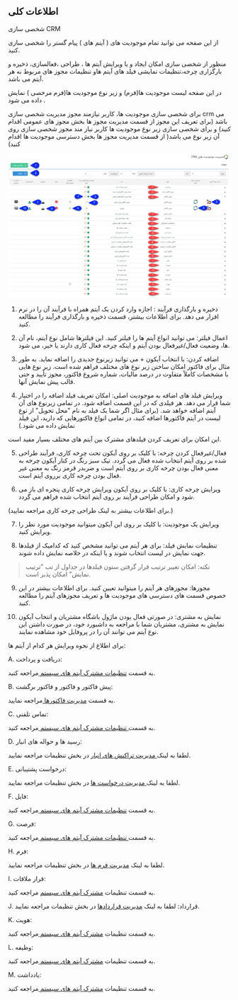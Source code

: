 ﻿## اطلاعات کلی 

شخصی سازی CRM

از این صفحه می توانید تمام موجودیت های ( آیتم های ) پیام گستر را شخصی سازی کنید.

منظور از شخصی سازی امکان ایجاد و یا ویرایش آیتم ها ، طراحی ،فعالسازی، ذخیره و بارگزاری چرخه،تنظیمات نمایشی فیلد های آیتم هاو تنظیمات مجوز های مربوط به هر آیتم می باشد.

در این صفحه لیست موجودیت ها(فرم) و زیر نوع موجودیت ها(فرم مرخصی ) نمایش داده می شود .

برای شخصی سازی موجودیت ها، کاربر نیازمند مجوز مدیریت شخصی سازی crm  می باشد (برای تعریف این مجوز از قسمت مدیریت مجوز ها بخش مجوز های عمومی اقدام کنید) و برای شخصی سازی زیر نوع موجودیت ها کاربر نیاز مند مجوز شخصی سازی روی آن زیر نوع می باشد( از قسمت مدیریت مجوز ها بخش دسترسی موجودیت ها اقدام کنید)

![](Personalizing1.jfif)

1. ذخیره و بارگذاری فرآیند : اجازه وارد کردن یک آیتم همراه با فرآیند آن را در نرم افزار می دهد. برای اطلاعات بیشتر، قسمت ذخیره و بارگذاری فرآیند را مطالعه کنید.

2. اعمال فیلتر: می توانید انواع آیتم ها را فیلتر کنید. این فیلترها شامل نوع آیتم، نام آن ها، وضعیت فعال/غیرفعال بودن آیتم و اینکه چرخه فعال کاری دارند یا خیر، می شود.

3. اضافه کردن: با انتخاب آیکون + می توانید زیرنوع جدیدی را اضافه نماید. به طور مثال برای فاکتور امکان ساختن زیر نوع های مختلف فراهم شده است. زیر نوع هایی با مشخصات کاملاً متفاوت در درصد مالیات، شماره شروع فاکتور، مجوز تأیید و حتی قالب پیش نمایش آنها.

4. ویرایش فیلد های اضافه به موجودیت اصلی: امکان تعریف فیلد اضافه  را در اختیار شما قرار می دهد. هر فیلدی که در این قسمت اضافه شود. در تمامی زیرنوع های آن آیتم اضافه خواهد شد. (برای مثال اگر شما یک فیلد به نام "محل تحویل" از نوع لیست در آیتم فاکتورها اضافه کنید، در تمامی انواع فاکتورهایی که دارید، این فیلد نمایش داده می شود.)

این امکان برای تعریف کردن فیلدهای مشترک بین آیتم های مختلف بسیار مفید است.

5. فعال/غیرفعال کردن چرخه: با کلیک بر روی آیکون تحت چرخه کاری، فرآیند طراحی شده بر روی آیتم انتخاب شده فعال می گردد. تیک سبز رنگ در کنار آیکون چرخه به معنی فعال بودن چرخه کاری بر روی آیتم است و ضربدر قرمز رنگ به معنی غیر فعال بودن چرخه کاری برروی آیتم است.                         

6. ویرایش چرخه کاری: با کلیک بر روی آیکون ویرایش چرخه کاری پنجره ای باز می شود و امکان طراحی فرآیند بر روی آیتم انتخاب شده فراهم می گردد.

(برای اطلاعات بیشتر به لینک طراحی چرخه کاری مراجعه نمایید.)

7. ویرایش یک موجودیت: با کلیک بر روی این آیکون میتوانید موجودیت مورد نظر را ویرایش کنید.

8. تنظیمات نمایش فیلد: برای هر آیتم می توانید مشخص کنید که کدامیک از فیلدها جهت نمایش در لیست انتخاب شوند و یا اینکه در خلاصه نمایش داده شوند.

> نکته: امکان تغییر ترتیب قرار گرفتن ستون فیلدها در جداول از تب "ترتیب نمایش" امکان پذیر است.


9. مجوزها: مجوزهای هر آیتم را میتوانید تعیین کنید. برای اطلاعات بیشتر در این خصوص قسمت های دسترسی های موجودیت ها و تعریف مجوزهای آیتم  را مطالعه کنید.

10. نمایش به مشتری: در صورتی فعال یودن ماژول باشگاه مشتریان و انتخاب آیکون نمایش به مشتری، مشتریان شما با مراجعه به داشبورد خود، در صورت داشتن این نوع آیتم می توانند آن را در پروفایل خود مشاهده نمایند.

 

برای اطلاع از نحوه ویرایش هر کدام از آیتم ها:

 

A. دریافت و پرداخت:

به قسمت <a href="Shared-information-of-system%20items%2FShared-information-of-system%20items.md" target="_blank">تنظیمات مشترک آیتم های سیستم </a>مراجعه کنید.

B. پیش فاکتور و فاکتور و فاکتور برگشت:

به قسمت <a href="file%3A%2F%2F%2FC%3A%5CUsers%5CH.abasi%5CDesktop%5Chelp%5Cmd%20help%5CSettings%5CPersonalization-crm%5CFactor-management%5CFactor-management.md" target="_blank">مدیریت فاکتورها </a>مراجعه نمایید.

C. تماس تلفنی:

به قسمت<a href="Shared-information-of-system%20items%2FShared-information-of-system%20items.md" target="_blank"> تنظیمات مشترک آیتم های سیستم </a>مراجعه کنید.

D. رسید ها و حواله های انبار:

لطفا به لینک<a href="file%3A%2F%2F%2FC%3A%5CUsers%5CH.abasi%5CDesktop%5Chelp%5Cmd%20help%5CSettings%5CPersonalization-crm%5CManagement-warehouse-transactions%5CManagement-warehouse-transactions.md" target="_blank"> مدیریت تراکنش های انبار</a> در بخش تنظیمات مراجعه نمایید.

E. درخواست پشتیبانی:

لطفا به لینک<a href="file%3A%2F%2F%2FC%3A%5CUsers%5CH.abasi%5CDesktop%5Chelp%5Cmd%20help%5CSettings%5CPersonalization-crm%5CManage-requests%5CManage-requests.md" target="_blank"> مدیریت درخواست ها</a>  در بخش تنظیمات مراجعه نمایید.

F. فایل:

به قسمت <a href="Shared-information-of-system%20items%2FShared-information-of-system%20items.md" target="_blank">تنظیمات مشترک آیتم های سیستم </a>مراجعه کنید.

G. فرصت:

به قسمت<a href="Shared-information-of-system%20items%2FShared-information-of-system%20items.md" target="_blank"> تنظیمات مشترک آیتم های سیستم </a>مراجعه کنید.

H. فرم:

لطفا به لینک <a href="file%3A%2F%2F%2FC%3A%5CUsers%5CH.abasi%5CDesktop%5Chelp%5Cmd%20help%5CSettings%5CPersonalization-crm%5CForm-management%5CForm-management.md" target="_blank">مدیریت فرم ها</a> در بخش تنظیمات مراجعه نمایید.

I. قرار ملاقات:

به قسمت تنظیمات <a href="Shared-information-of-system%20items%2FShared-information-of-system%20items.md" target="_blank">مشترک آیتم های سیستم</a> مراجعه کنید.

J. قرارداد:
لطفا به لینک <a href="file%3A%2F%2F%2FC%3A%5CUsers%5CH.abasi%5CDesktop%5Chelp%5Cmd%20help%5CSettings%5CPersonalization-crm%5CContract-management%5CContract-management.md" target="_blank">مدیریت قراردادها</a>  در بخش تنظیمات مراجعه نمایید.

K. هویت:

به قسمت تنظیمات <a href="Shared-information-of-system%20items%2FShared-information-of-system%20items.md" target="_blank">مشترک آیتم های سیستم </a>مراجعه کنید.

L. وظیفه:

به قسمت تنظیمات <a href="Shared-information-of-system%20items%2FShared-information-of-system%20items.md" target="_blank">مشترک آیتم های سیستم </a>مراجعه کنید.

M. یادداشت:

به قسمت تنظیمات <a href="Shared-information-of-system%20items%2FShared-information-of-system%20items.md" target="_blank">مشترک آیتم های سیستم </a>مراجعه کنید.